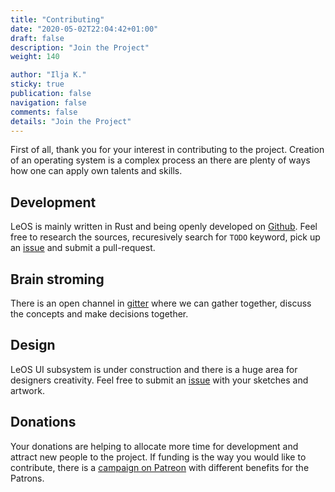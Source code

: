 ```yaml
---
title: "Contributing"
date: "2020-05-02T22:04:42+01:00"
draft: false
description: "Join the Project"
weight: 140

author: "Ilja K."
sticky: true
publication: false
navigation: false
comments: false
details: "Join the Project"
---
```


First of all, thank you for your interest in contributing to the project. Creation of an operating
system is a complex process an there are plenty of ways how one can apply own talents and skills.

## Development

LeOS is mainly written in Rust and being openly developed on [Github](https://github.com/lowenware/leos-kernel/).
Feel free to research the sources, recuresively search for `TODO` keyword, pick up an
[issue](https://github.com/lowenware/leos-kernel/issues) and submit a pull-request.

## Brain stroming

There is an open channel in [gitter](https://gitter.im/lowenware/Lobby) where we can gather together,
discuss the concepts and make decisions together.

## Design

LeOS UI subsystem is under construction and there is a huge area for designers creativity. Feel 
free to submit an [issue](https://github.com/lowenware/leos-kernel/issues/new) with your sketches
and artwork.

## Donations

Your donations are helping to allocate more time for development and attract new people to the 
project. If funding is the way you would like to contribute, there is a 
[campaign on Patreon](https://www.patreon.com/lowenware) with different benefits for the Patrons.
